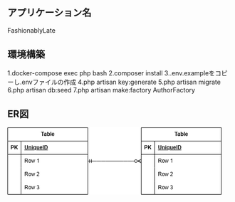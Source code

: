 ## アプリケーション名
FashionablyLate

## 環境構築
1.docker-compose exec php bash
2.composer install
3..env.exampleをコピーし.envファイルの作成
4.php artisan key:generate
5.php artisan migrate
6.php artisan db:seed
7.php artisan make:factory AuthorFactory

## ER図
![ER図](ER.drawio.png)
